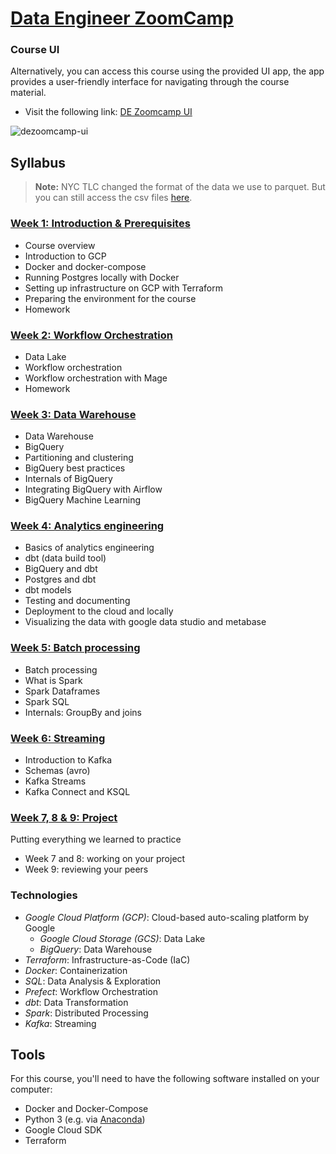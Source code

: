 # [Data Engineer ZoomCamp](https://github.com/DataTalksClub/data-engineering-zoomcamp)

### Course UI

Alternatively, you can access this course using the provided UI app, the app provides a user-friendly interface for navigating through the course material.

- Visit the following link: [DE Zoomcamp UI](https://dezoomcamp.streamlit.app/)

![dezoomcamp-ui](https://github.com/DataTalksClub/data-engineering-zoomcamp/assets/66017329/4466d2bc-3728-4fca-8e9e-b1c6be30a430)

## Syllabus

> **Note:** NYC TLC changed the format of the data we use to parquet. But you can still access
> the csv files [here](https://github.com/DataTalksClub/nyc-tlc-data).

### [Week 1: Introduction & Prerequisites](week_1_basics_n_setup)

- Course overview
- Introduction to GCP
- Docker and docker-compose
- Running Postgres locally with Docker
- Setting up infrastructure on GCP with Terraform
- Preparing the environment for the course
- Homework

### [Week 2: Workflow Orchestration](week_2_workflow_orchestration/)

- Data Lake
- Workflow orchestration
- Workflow orchestration with Mage
- Homework

### [Week 3: Data Warehouse](week_3_data_warehouse)

- Data Warehouse
- BigQuery
- Partitioning and clustering
- BigQuery best practices
- Internals of BigQuery
- Integrating BigQuery with Airflow
- BigQuery Machine Learning

### [Week 4: Analytics engineering](week_4_analytics_engineering/)

- Basics of analytics engineering
- dbt (data build tool)
- BigQuery and dbt
- Postgres and dbt
- dbt models
- Testing and documenting
- Deployment to the cloud and locally
- Visualizing the data with google data studio and metabase

### [Week 5: Batch processing](week_5_batch_processing)

- Batch processing
- What is Spark
- Spark Dataframes
- Spark SQL
- Internals: GroupBy and joins

### [Week 6: Streaming](week_6_stream_processing)

- Introduction to Kafka
- Schemas (avro)
- Kafka Streams
- Kafka Connect and KSQL

### [Week 7, 8 & 9: Project](week_7_project)

Putting everything we learned to practice

- Week 7 and 8: working on your project
- Week 9: reviewing your peers

### Technologies

- _Google Cloud Platform (GCP)_: Cloud-based auto-scaling platform by Google
  - _Google Cloud Storage (GCS)_: Data Lake
  - _BigQuery_: Data Warehouse
- _Terraform_: Infrastructure-as-Code (IaC)
- _Docker_: Containerization
- _SQL_: Data Analysis & Exploration
- _Prefect_: Workflow Orchestration
- _dbt_: Data Transformation
- _Spark_: Distributed Processing
- _Kafka_: Streaming

## Tools

For this course, you'll need to have the following software installed on your computer:

- Docker and Docker-Compose
- Python 3 (e.g. via [Anaconda](https://www.anaconda.com/products/individual))
- Google Cloud SDK
- Terraform
